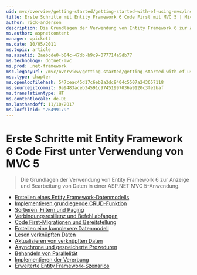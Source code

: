```yaml
---
uid: mvc/overview/getting-started/getting-started-with-ef-using-mvc/index
title: Erste Schritte mit Entity Framework 6 Code First mit MVC 5 | Microsoft Docs
author: rick-anderson
description: Die Grundlagen der Verwendung von Entity Framework 6 zur Anzeige und Bearbeitung von Daten in einer ASP.NET MVC 5-Anwendung.
ms.author: aspnetcontent
manager: wpickett
ms.date: 10/05/2011
ms.topic: article
ms.assetid: 2aebcde0-b04c-47db-b9c9-077714a5db77
ms.technology: dotnet-mvc
ms.prod: .net-framework
msc.legacyurl: /mvc/overview/getting-started/getting-started-with-ef-using-mvc
msc.type: chapter
ms.openlocfilehash: 547ceac45d17c6eb2a3dc8404c5507a243657118
ms.sourcegitcommit: 9a9483aceb34591c97451997036a9120c3fe2baf
ms.translationtype: HT
ms.contentlocale: de-DE
ms.lasthandoff: 11/10/2017
ms.locfileid: "26499179"
---
```

<a name="getting-started-with-entity-framework-6-code-first-using-mvc-5"></a>Erste Schritte mit Entity Framework 6 Code First unter Verwendung von MVC 5
====================
> Die Grundlagen der Verwendung von Entity Framework 6 zur Anzeige und Bearbeitung von Daten in einer ASP.NET MVC 5-Anwendung.


- [Erstellen eines Entity Framework-Datenmodells](creating-an-entity-framework-data-model-for-an-asp-net-mvc-application.md)
- [Implementieren grundlegende CRUD-Funktion](implementing-basic-crud-functionality-with-the-entity-framework-in-asp-net-mvc-application.md)
- [Sortieren, Filtern und Paging](sorting-filtering-and-paging-with-the-entity-framework-in-an-asp-net-mvc-application.md)
- [Verbindungsresilienz und Befehl abfangen](connection-resiliency-and-command-interception-with-the-entity-framework-in-an-asp-net-mvc-application.md)
- [Code First-Migrationen und Bereitstellung](migrations-and-deployment-with-the-entity-framework-in-an-asp-net-mvc-application.md)
- [Erstellen eine komplexere Datenmodell](creating-a-more-complex-data-model-for-an-asp-net-mvc-application.md)
- [Lesen verknüpften Daten](reading-related-data-with-the-entity-framework-in-an-asp-net-mvc-application.md)
- [Aktualisieren von verknüpften Daten](updating-related-data-with-the-entity-framework-in-an-asp-net-mvc-application.md)
- [Asynchrone und gespeicherte Prozeduren](async-and-stored-procedures-with-the-entity-framework-in-an-asp-net-mvc-application.md)
- [Behandeln von Parallelität](handling-concurrency-with-the-entity-framework-in-an-asp-net-mvc-application.md)
- [Implementieren der Vererbung](implementing-inheritance-with-the-entity-framework-in-an-asp-net-mvc-application.md)
- [Erweiterte Entity Framework-Szenarios](advanced-entity-framework-scenarios-for-an-mvc-web-application.md)
